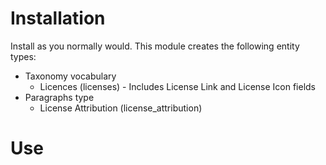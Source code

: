 # Installation

Install as you normally would. This module creates the following entity types:

  * Taxonomy vocabulary
    * Licences (licenses) - Includes License Link and License Icon fields
  * Paragraphs type
    * License Attribution (license_attribution)
    
# Use

